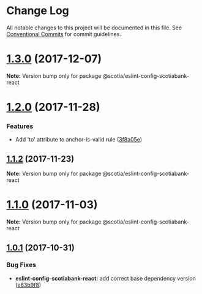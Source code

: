# Change Log

All notable changes to this project will be documented in this file.
See [Conventional Commits](https://conventionalcommits.org) for commit guidelines.

<a name="1.3.0"></a>
# [1.3.0](https://github.com/scotiabank/eslint-config-scotiabank/compare/v1.2.0...v1.3.0) (2017-12-07)




**Note:** Version bump only for package @scotia/eslint-config-scotiabank-react

<a name="1.2.0"></a>
# [1.2.0](https://github.com/scotiabank/eslint-config-scotiabank/compare/v1.1.2...v1.2.0) (2017-11-28)


### Features

* Add 'to' attribute to anchor-is-valid rule ([3f8a05e](https://github.com/scotiabank/eslint-config-scotiabank/commit/3f8a05e))




<a name="1.1.2"></a>
## [1.1.2](https://github.com/scotiabank/eslint-config-scotiabank/compare/v1.1.0...v1.1.2) (2017-11-23)




**Note:** Version bump only for package @scotia/eslint-config-scotiabank-react

<a name="1.1.0"></a>
# [1.1.0](https://github.com/scotiabank/eslint-config-scotiabank/compare/v1.0.1...v1.1.0) (2017-11-03)




**Note:** Version bump only for package @scotia/eslint-config-scotiabank-react

<a name="1.0.1"></a>
## [1.0.1](https://github.com/scotiabank/eslint-config-scotiabank/compare/v1.0.0-lerna...v1.0.1) (2017-10-31)


### Bug Fixes

* **eslint-config-scotiabank-react:** add correct base dependency version ([e63b9f8](https://github.com/scotiabank/eslint-config-scotiabank/commit/e63b9f8))
